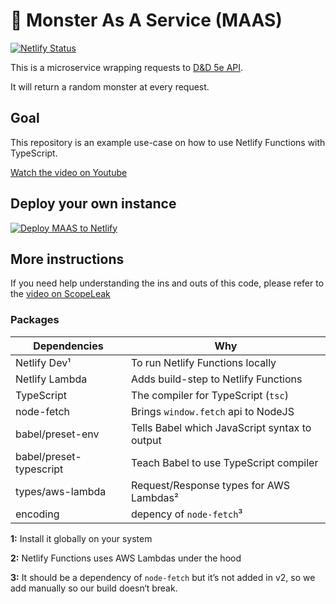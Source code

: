 # 🧟 Monster As A Service (MAAS)

[![Netlify Status](https://api.netlify.com/api/v1/badges/08e9878b-10bb-4706-b47a-bcc84c930c6a/deploy-status)](https://app.netlify.com/sites/friendly-curie-b02f70/deploys)

This is a microservice wrapping requests to [D&D 5e API](https://www.dnd5eapi.co).

It will return a random monster at every request.

## Goal

This repository is an example use-case on how to use Netlify Functions with TypeScript.

[Watch the video on Youtube](https://youtu.be/3-Ie6p5ySKQ)

## Deploy your own instance

[![Deploy MAAS to Netlify](https://www.netlify.com/img/deploy/button.svg)](https://app.netlify.com/start/deploy?repository=https://github.com/atilafassina/monster-as-service)

## More instructions

If you need help understanding the ins and outs of this code, please refer to the [video on ScopeLeak]()

### Packages

| Dependencies            | Why                                           |
| ----------------------- | --------------------------------------------- |
| Netlify Dev¹            | To run Netlify Functions locally              |
| Netlify Lambda          | Adds build-step to Netlify Functions          |
| TypeScript              | The compiler for TypeScript (`tsc`)           |
| node-fetch              | Brings `window.fetch` api to NodeJS           |
| babel/preset-env        | Tells Babel which JavaScript syntax to output |
| babel/preset-typescript | Teach Babel to use TypeScript compiler        |
| types/aws-lambda        | Request/Response types for AWS Lambdas²       |
| encoding                | depency of `node-fetch`³                      |

**1:** Install it globally on your system

**2:** Netlify Functions uses AWS Lambdas under the hood

**3:** It should be a dependency of `node-fetch` but it’s not added in v2, so we add manually so our build doesn‘t break.
